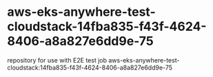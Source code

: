 # aws-eks-anywhere-test-cloudstack-14fba835-f43f-4624-8406-a8a827e6dd9e-75
repository for use with E2E test job aws-eks-anywhere-test-cloudstack:14fba835-f43f-4624-8406-a8a827e6dd9e-75

